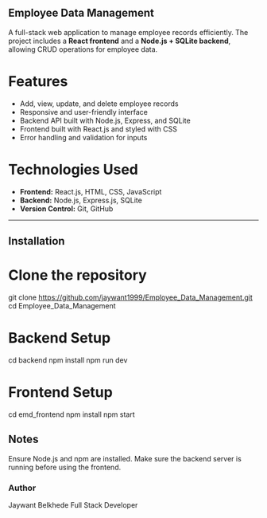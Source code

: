 ## Employee Data Management

A full-stack web application to manage employee records efficiently. The project includes a **React frontend** and a **Node.js + SQLite backend**, allowing CRUD operations for employee data.

# Features

- Add, view, update, and delete employee records
- Responsive and user-friendly interface
- Backend API built with Node.js, Express, and SQLite
- Frontend built with React.js and styled with CSS
- Error handling and validation for inputs

# Technologies Used

- **Frontend:** React.js, HTML, CSS, JavaScript
- **Backend:** Node.js, Express.js, SQLite
- **Version Control:** Git, GitHub

---

## Installation
# Clone the repository

 git clone https://github.com/jaywant1999/Employee_Data_Management.git
 cd Employee_Data_Management

# Backend Setup
cd backend
npm install
npm run dev

# Frontend Setup
  cd emd_frontend
  npm install
  npm start

## Notes

Ensure Node.js and npm are installed.
Make sure the backend server is running before using the frontend.

### Author
Jaywant Belkhede
Full Stack Developer
